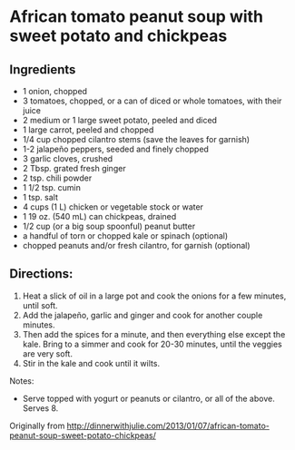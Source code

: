 African tomato peanut soup with sweet potato and chickpeas
==========

Ingredients
---------
 * 1 onion, chopped
 * 3 tomatoes, chopped, or a can of diced or whole tomatoes, with their juice
 * 2 medium or 1 large sweet potato, peeled and diced
 * 1 large carrot, peeled and chopped
 * 1/4 cup chopped cilantro stems (save the leaves for garnish)
 * 1-2 jalapeño peppers, seeded and finely chopped
 * 3 garlic cloves, crushed
 * 2 Tbsp. grated fresh ginger
 * 2 tsp. chili powder
 * 1 1/2 tsp. cumin
 * 1 tsp. salt
 * 4 cups (1 L) chicken or vegetable stock or water
 * 1 19 oz. (540 mL) can chickpeas, drained
 * 1/2 cup (or a big soup spoonful) peanut butter
 * a handful of torn or chopped kale or spinach (optional)
 * chopped peanuts and/or fresh cilantro, for garnish (optional)

Directions:
---------

 1. Heat a slick of oil in a large pot and cook the onions for a few minutes, until soft.
 2. Add the jalapeño, garlic and ginger and cook for another couple minutes.
 3. Then add the spices for a minute, and then everything else except the kale. Bring to a simmer and cook for 20-30 minutes, until the veggies are very soft. 
 4. Stir in the kale and cook until it wilts.

Notes:
 * Serve topped with yogurt or peanuts or cilantro, or all of the above. Serves 8.

Originally from
  http://dinnerwithjulie.com/2013/01/07/african-tomato-peanut-soup-sweet-potato-chickpeas/
